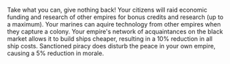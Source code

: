 Take what you can, give nothing back! Your citizens will raid economic funding and research of other empires for bonus credits and research (up to a maximum). Your marines can aquire technology from other empires when they capture a colony. Your empire's network of acquaintances on the black market allows it to build ships cheaper, resulting in a 10% reduction in all ship costs. Sanctioned piracy does disturb the peace in your own empire, causing a 5% reduction in morale.